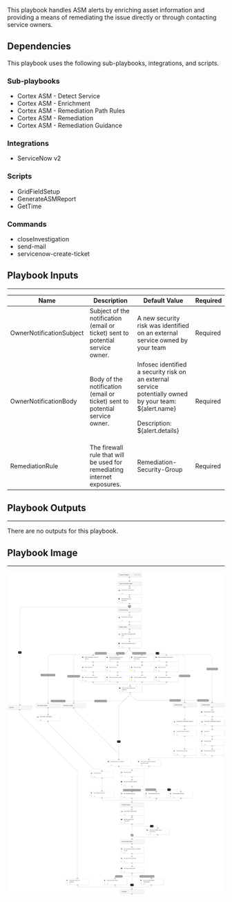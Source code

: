 This playbook handles ASM alerts by enriching asset information and providing a means of remediating the issue directly or through contacting service owners.

## Dependencies
This playbook uses the following sub-playbooks, integrations, and scripts.

### Sub-playbooks
* Cortex ASM - Detect Service
* Cortex ASM - Enrichment
* Cortex ASM - Remediation Path Rules
* Cortex ASM - Remediation
* Cortex ASM - Remediation Guidance

### Integrations
* ServiceNow v2

### Scripts
* GridFieldSetup
* GenerateASMReport
* GetTime

### Commands
* closeInvestigation
* send-mail
* servicenow-create-ticket

## Playbook Inputs
---

| **Name** | **Description** | **Default Value** | **Required** |
| --- | --- | --- | --- |
| OwnerNotificationSubject | Subject of the notification \(email or ticket\) sent to potential service owner. | A new security risk was identified on an external service owned by your team | Required |
| OwnerNotificationBody | Body of the notification \(email or ticket\) sent to potential service owner. | Infosec identified a security risk on an external service potentially owned by your team: ${alert.name}<br/><br/>Description: ${alert.details}<br/><br/> | Required |
| RemediationRule | The firewall rule that will be used for remediating internet exposures.  | Remediation-Security-Group | Required |

## Playbook Outputs
---
There are no outputs for this playbook.

## Playbook Image
---
![Cortex ASM - ASM Alert](../doc_files/Cortex_ASM_-_ASM_Alert.png)